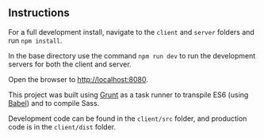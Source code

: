 ## Instructions

For a full development install, navigate to the `client` and `server` folders and run `npm install`.

In the base directory use the command `npm run dev` to run the development servers for both the client and server.

Open the browser to [http://localhost:8080](http://localhost:8080).

This project was built using [Grunt](https://gruntjs.com/) as a task runner to transpile ES6 (using [Babel](https://babeljs.io/)) and to compile Sass.

Development code can be found in the `client/src` folder, and production code is in the `client/dist` folder.
